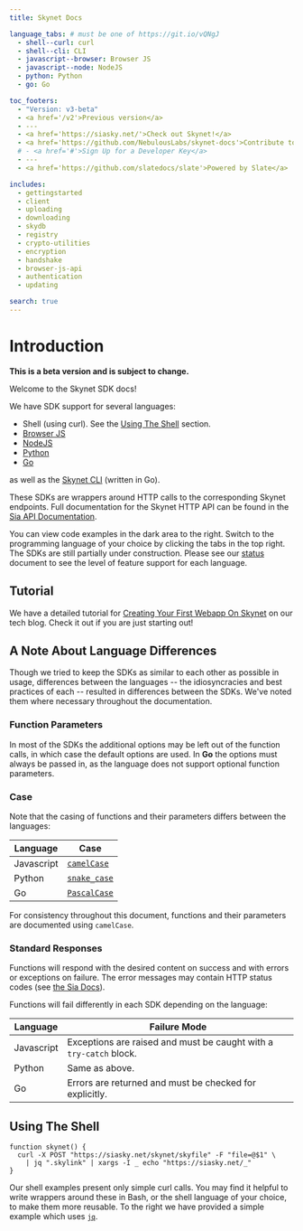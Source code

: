 ```yaml
---
title: Skynet Docs

language_tabs: # must be one of https://git.io/vQNgJ
  - shell--curl: curl
  - shell--cli: CLI
  - javascript--browser: Browser JS
  - javascript--node: NodeJS
  - python: Python
  - go: Go

toc_footers:
  - "Version: v3-beta"
  - <a href='/v2'>Previous version</a>
  - ---
  - <a href='https://siasky.net/'>Check out Skynet!</a>
  - <a href='https://github.com/NebulousLabs/skynet-docs'>Contribute to the docs</a>
  # - <a href='#'>Sign Up for a Developer Key</a>
  - ---
  - <a href='https://github.com/slatedocs/slate'>Powered by Slate</a>

includes:
  - gettingstarted
  - client
  - uploading
  - downloading
  - skydb
  - registry
  - crypto-utilities
  - encryption
  - handshake
  - browser-js-api
  - authentication
  - updating

search: true
---
```


# Introduction

**This is a beta version and is subject to change.**

Welcome to the Skynet SDK docs!

We have SDK support for several languages:

- Shell (using curl). See the [Using The Shell](#using-the-shell) section.
- [Browser JS](https://github.com/NebulousLabs/skynet-js)
- [NodeJS](https://github.com/NebulousLabs/nodejs-skynet)
- [Python](https://github.com/NebulousLabs/python-skynet)
- [Go](https://github.com/NebulousLabs/go-skynet)

as well as the [Skynet CLI](https://github.com/NebulousLabs/skynet-cli) (written
in Go).

These SDKs are wrappers around HTTP calls to the corresponding Skynet endpoints.
Full documentation for the Skynet HTTP API can be found in the [Sia API
Documentation](https://sia.tech/docs/#skynet).

<aside class="success">
You can view code examples in the dark area to the right. Switch to the
programming language of your choice by clicking the tabs in the top right.
</aside>

<aside class="warning">
The SDKs are still partially under construction. Please see our <a
href="https://hackmd.io/BFPWYyDfT6yalz0o_gipyw?view">status</a> document to see
the level of feature support for each language.
</aside>

## Tutorial

We have a detailed tutorial for [Creating Your First Webapp On
Skynet](https://blog.sia.tech/creating-your-first-web-app-on-skynet-ec6f4fff405f)
on our tech blog. Check it out if you are just starting out!

## A Note About Language Differences

Though we tried to keep the SDKs as similar to each other as possible in usage,
differences between the languages -- the idiosyncracies and best practices of
each -- resulted in differences between the SDKs. We've noted them where
necessary throughout the documentation.

### Function Parameters

In most of the SDKs the additional options may be left out of the function
calls, in which case the default options are used. In <b>Go</b> the options must
always be passed in, as the language does not support optional function
parameters.

### Case

Note that the casing of functions and their parameters differs between the
languages:

Language | Case
-------- | ----
Javascript | [`camelCase`](https://en.wikipedia.org/wiki/Camel_case)
Python | [`snake_case`](https://en.wikipedia.org/wiki/Snake_case)
Go | [`PascalCase`](https://en.wikipedia.org/wiki/PascalCase)

For consistency throughout this document, functions and their parameters are
documented using `camelCase`.

### Standard Responses

Functions will respond with the desired content on success and with errors or
exceptions on failure. The error messages may contain HTTP status codes (see
[the Sia Docs](https://sia.tech/docs/#standard-responses)).

Functions will fail differently in each SDK depending on the language:

Language | Failure Mode
-------- | ------------
Javascript | Exceptions are raised and must be caught with a `try-catch` block.
Python | Same as above.
Go | Errors are returned and must be checked for explicitly.

## Using The Shell

```shell
function skynet() {
  curl -X POST "https://siasky.net/skynet/skyfile" -F "file=@$1" \
    | jq ".skylink" | xargs -I _ echo "https://siasky.net/_"
}
```

Our shell examples present only simple curl calls. You may find it helpful to
write wrappers around these in Bash, or the shell language of your choice, to
make them more reusable. To the right we have provided a simple example which
uses [`jq`](https://stedolan.github.io/jq/).
